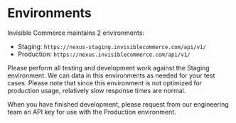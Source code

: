 # Environments

Invisible Commerce maintains 2 environments:

- Staging: `https://nexus-staging.invisiblecommerce.com/api/v1/`
- Production: `https://nexus.invisiblecommerce.com/api/v1/`

Please perform all testing and development work against the Staging environment. We can data in this environments as needed for your test cases. Please note that since this environment is not optimized for production usage, relatively slow response times are normal. 

When you have finished development, please request from our engineering team an API key for use with the Production environment. 